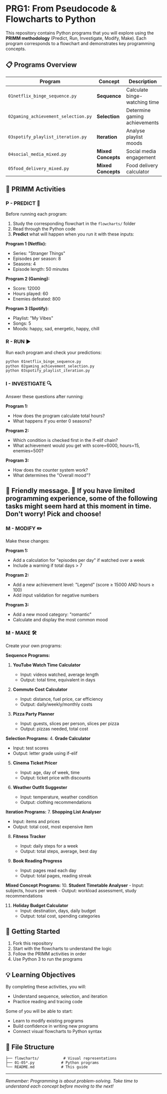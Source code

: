 # PRG1: From Pseudocode & Flowcharts to Python

This repository contains Python programs that you will explore using the **PRIMM methodology** (Predict, Run, Investigate, Modify, Make). Each program corresponds to a flowchart and demonstrates key programming concepts.

## 📋 Programs Overview

| Program | Concept | Description |
|---------|---------|-------------|
| `01netflix_binge_sequence.py` | **Sequence** | Calculate binge-watching time |
| `02gaming_achievement_selection.py` | **Selection** | Determine gaming achievements |
| `03spotify_playlist_iteration.py` | **Iteration** | Analyse playlist moods |
| `04social_media_mixed.py` | **Mixed Concepts** | Social media engagement |
| `05food_delivery_mixed.py` | **Mixed Concepts** | Food delivery calculator |

## 🎯 PRIMM Activities

### **P - PREDICT** 📝
Before running each program:
1. Study the corresponding flowchart in the `flowcharts/` folder
2. Read through the Python code
3. **Predict** what will happen when you run it with these inputs:

**Program 1 (Netflix):**
- Series: "Stranger Things"
- Episodes per season: 8
- Seasons: 4
- Episode length: 50 minutes

**Program 2 (Gaming):**
- Score: 12000
- Hours played: 60
- Enemies defeated: 800

**Program 3 (Spotify):**
- Playlist: "My Vibes"
- Songs: 5
- Moods: happy, sad, energetic, happy, chill

### **R - RUN** ▶️
Run each program and check your predictions:
```bash
python 01netflix_binge_sequence.py
python 02gaming_achievement_selection.py
python 03spotify_playlist_iteration.py
```

### **I - INVESTIGATE** 🔍
Answer these questions after running:

**Program 1:**
- How does the program calculate total hours?
- What happens if you enter 0 seasons?

**Program 2:**
- Which condition is checked first in the if-elif chain?
- What achievement would you get with score=6000, hours=15, enemies=500?

**Program 3:**
- How does the counter system work?
- What determines the "Overall mood"?

##
## 📢 Friendly message. 📢 If you have limited programming experience, some of the following tasks might seem hard at this moment in time. Don't worry! Pick and choose!

### **M - MODIFY** ✏️
Make these changes:

**Program 1:**
- Add a calculation for "episodes per day" if watched over a week
- Include a warning if total days > 7

**Program 2:**
- Add a new achievement level: "Legend" (score ≥ 15000 AND hours ≥ 100)
- Add input validation for negative numbers

**Program 3:**
- Add a new mood category: "romantic"
- Calculate and display the most common mood

### **M - MAKE** 🛠️
Create your own programs:

**Sequence Programs:**
1. **YouTube Watch Time Calculator**
   - Input: videos watched, average length
   - Output: total time, equivalent in days

2. **Commute Cost Calculator**
   - Input: distance, fuel price, car efficiency
   - Output: daily/weekly/monthly costs

3. **Pizza Party Planner**
   - Input: guests, slices per person, slices per pizza
   - Output: pizzas needed, total cost

**Selection Programs:**
4. **Grade Calculator**
   - Input: test scores
   - Output: letter grade using if-elif

5. **Cinema Ticket Pricer**
   - Input: age, day of week, time
   - Output: ticket price with discounts

6. **Weather Outfit Suggester**
   - Input: temperature, weather condition
   - Output: clothing recommendations

**Iteration Programs:**
7. **Shopping List Analyser**
   - Input: items and prices
   - Output: total cost, most expensive item

8. **Fitness Tracker**
   - Input: daily steps for a week
   - Output: total steps, average, best day

9. **Book Reading Progress**
   - Input: pages read each day
   - Output: total pages, reading streak

**Mixed Concept Programs:**
10. **Student Timetable Analyser**
    - Input: subjects, hours per week
    - Output: workload assessment, study recommendations

11. **Holiday Budget Calculator**
    - Input: destination, days, daily budget
    - Output: total cost, spending categories

## 🚀 Getting Started

1. Fork this repository
2. Start with the flowcharts to understand the logic
3. Follow the PRIMM activities in order
4. Use Python 3 to run the programs

## 💡 Learning Objectives

By completing these activities, you will:
- Understand sequence, selection, and iteration
- Practice reading and tracing code

Some of you will be able to start:
- Learn to modify existing programs
- Build confidence in writing new programs
- Connect visual flowcharts to Python syntax

## 📁 File Structure
```
├── flowcharts/           # Visual representations
├── 01-05*.py            # Python programs
└── README.md            # This guide
```

---
*Remember: Programming is about problem-solving. Take time to understand each concept before moving to the next!*
